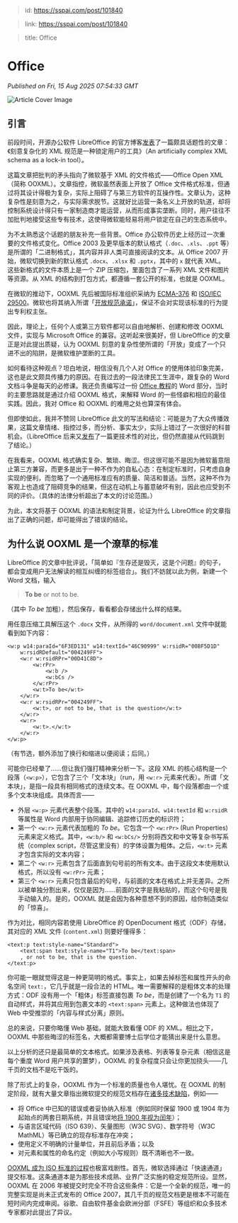> id: https://sspai.com/post/101840

> link: https://sspai.com/post/101840

> title: Office

# Office
_Published on Fri, 15 Aug 2025 07:54:33 GMT_

![Article Cover Image](https://cdnfile.sspai.com/8/15/2025/article/29a03495-29c8-31bd-273d-689a40ae5765.jpeg)  

**引言**
------

前段时间，开源办公软件 LibreOffice 的官方博客[发表](https://blog.documentfoundation.org/blog/2025/07/18/artificially-complex-xml-schema-as-lock-in-tool/)了一篇颇具话题性的文章：《刻意复杂化的 XML 规范是一种锁定用户的工具》（An artificially complex XML schema as a lock-in tool）。

这篇文章把批判的矛头指向了微软基于 XML 的文件格式——Office Open XML（简称 OOXML）。文章指控，微软虽然表面上开放了 Office 文件格式标准，但通过将其设计得极为复杂，实际上阻碍了与第三方软件的互操作性。文章认为，这种复杂性是刻意为之，与实际需求脱节。这就好比运营一条名义上开放的轨道，却将控制系统设计得只有一家制造商才能运营，从而形成事实垄断。同时，用户往往不加批判地接受这些专有技术，这使得微软能轻易将用户锁定在自己的生态系统中。

为不太熟悉这个话题的朋友补充一些背景。Office 办公软件历史上经历过一次重要的文件格式变化。Office 2003 及更早版本的默认格式（`.doc`、`.xls`、`.ppt` 等）是所谓的「二进制格式」，其内容并非人类可直接阅读的文本。从 Office 2007 开始，微软切换到新的默认格式 `.docx`、`.xlsx` 和 `.pptx`，其中的 `x` 就代表 XML。这些新格式的文件本质上是一个 ZIP 压缩包，里面包含了一系列 XML 文件和图片等资源。从 XML 的结构到打包方式，都遵循一套公开的标准，也就是 OOXML。

在微软的推动下，OOXML 先后被国际标准组织采纳为 [ECMA-376](https://ecma-international.org/publications-and-standards/standards/ecma-376/) 和 [ISO/IEC 29500](https://www.iso.org/standard/71691.html)。微软也将其纳入所谓「[开放规范承诺](https://docs.microsoft.com/en-us/openspecs/dev_center/ms-devcentlp/1c24c7c8-28b0-4ce1-a47d-95fe1ff504bc)」，保证不会对实现该标准的行为提出专利权主张。

因此，理论上，任何个人或第三方软件都可以自由地解析、创建和修改 OOXML 文件，实现与 Microsoft Office 的兼容。这听起来很美好，但 LibreOffice 的文章正是对此提出质疑，认为 OOXML 刻意的复杂性使所谓的「开放」变成了一个只进不出的陷阱，是微软维护垄断的工具。

如何看待这种观点？坦白地说，相信没有几个人对 Office 的使用体验印象完美，这也是此文颇具传播力的原因。在我过去的一段法律民工生涯中，跟复杂的 Word 文档斗争是每天的必修课。我还负责编写过一份 [Office 教程](https://sspai.com/series/226)的 Word 部分，当时的主要思路就是通过介绍 OOXML 格式，来解释 Word 的一些怪癖和相应的最佳实践。因此，我对 Office 和 OOXML 的难用之处也算深有体会。

但即使如此，我并不赞同 LibreOffice 此文的写法和结论：可能是为了大众传播效果，这篇文章情绪、指控过多，而分析、事实太少，实际上错过了一次很好的科普机会。（LibreOffice 后来又[发布](https://blog.documentfoundation.org/blog/2025/06/28/a-technical-dive-into-odf/)了一篇更技术性的对比，但仍然直接从代码跳到了结论。）

在我看来，OOXML 格式确实复杂、繁琐、晦涩。但这很可能不是因为微软蓄意阻止第三方兼容，而更多是出于一种不作为的自私心态：在制定标准时，只考虑自身实现的便利，而忽略了一个通用标准应有的质量、简洁和普适。当然，这种不作为客观上也造成了阻碍竞争的结果，但这在动机上与蓄意破坏有别，因此也应受到不同的评价。（具体的法律分析超出了本文的讨论范围。）

为此，本文将基于 OOXML 的语法和制定背景，论证为什么 LibreOffice 的文章指出了正确的问题，却可能得出了错误的结论。

**为什么说 OOXML 是一个潦草的标准**
-----------------------

LibreOffice 的文章中批评说，「简单如『生存还是毁灭，这是个问题』的句子，都会变成用户无法解读的相互纠缠的标签组合」。我们不妨就以此为例，新建一个 Word 文档，输入

> **To be** or not to be.

（其中 _To be_ 加粗），然后保存，看看都会存储出什么样的结果。

用任意压缩工具解压这个 `.docx` 文件，从所得的 `word/document.xml` 文件中就能看到如下内容：

```
<w:p w14:paraId="6F3ED131" w14:textId="46C90999" w:rsidR="00BF5D1D"
    w:rsidRDefault="004249FF">
    <w:r w:rsidRPr="00D41C8D">
        <w:rPr>
            <w:b />
            <w:bCs />
        </w:rPr>
        <w:t>To be</w:t>
    </w:r>
    <w:r w:rsidRPr="004249FF">
        <w:t>, or not to be, that is the question</w:t>
    </w:r>
    <w:r>
        <w:t>.</w:t>
    </w:r>
</w:p>
```

（有节选，额外添加了换行和缩进以便阅读；后同。）

可能你已经晕了……但让我们强打精神来分析一下。这段 XML 的核心结构是一个段落（`<w:p>`），它包含了三个「文本块」（run，用 `<w:r>` 元素来代表）。所谓「文本块」，是指一段具有相同格式的连续文本。在 OOXML 中，每个段落都由一个或多个文本块组成。具体而言——

-   外层 `<w:p>` 元素代表整个段落。其中的 `w14:paraId`、`w14:textId` 和 `w:rsidR` 等属性是 Word 内部用于协同编辑、追踪修订历史的标识符；
-   第一个 `<w:r>` 元素代表加粗的 _To be_。它包含一个 `<w:rPr>` (Run Properties) 元素来定义格式。其中，`<w:b/>` 和 `<w:bCs/>` 分别将西文和中文等复杂书写系统（complex script，尽管这里没有）的字体设置为粗体。之后，`<w:t>` 元素才包含实际的文本内容；
-   第二个 `<w:r>` 元素包含了后面直到句号前的所有文本。由于这段文本使用默认格式，所以没有 `<w:rPr>` 元素；
-   第三个 `<w:r>` 元素只包含最后的句号，与前面的文本在格式上并无差异。之所以被单独分割出来，仅仅是因为……前面的文字是我粘贴的，而这个句号是我手动输入的。是的，OOXML 就是会因为各种意想不到的原因，给你制造类似的「惊喜」。

作为对比，相同内容若使用 LibreOffice 的 OpenDocument 格式（ODF）存储，其对应的 XML 文件 (`content.xml`) 则要好懂得多：

```
<text:p text:style-name="Standard">
    <text:span text:style-name="T1">To be</text:span>
    , or not to be, that is the question.
</text:p>
```

你可能一眼就觉得这是一种更简明的格式。事实上，如果去掉标签和属性开头的命名空间 `text:`，它几乎就是一段合法的 HTML。唯一需要解释的是粗体文本的处理方式：ODF 没有用一个「粗体」标签直接包裹 _To be_，而是创建了一个名为 `T1` 的自动样式，并将其应用到包裹文本的 `<text:span>` 元素上。这种做法也体现了 Web 中受推崇的「内容与样式分离」原则。

总的来说，只要你略懂 Web 基础，就能大致看懂 ODF 的 XML。相比之下，OOXML 中那些晦涩的标签名，大概都需要博士后学位才能猜出来是什么意思。

以上分析的还只是最简单的文本格式。如果涉及表格、列表等复杂元素（相信这是每个重度 Word 用户共享的噩梦），OOXML 的复杂程度只会让你更加挠头——几千页的文档不是吃干饭的。

除了形式上的复杂，OOXML 作为一个标准的质量也令人堪忧。在 OOXML 的制定阶段，就有大量文章指出微软提交的规范文档存在[诸多技术缺陷](https://noooxml.wdfiles.com/local--files/arguments/ODF-vs-OOXML-v1.2.pdf)，例如——

-   将 Office 中已知的错误或者妥协纳入标准（例如同时保留 1900 或 1904 年为起始点的两套日期系统，并且错误地[将 1900 年视为闰年](https://learn.microsoft.com/en-us/troubleshoot/microsoft-365-apps/excel/wrongly-assumes-1900-is-leap-year)）；
-   与语言区域代码（ISO 639）、矢量图形（W3C SVG）、数学符号（W3C MathML）等已确立的现存标准存在冲突；
-   使用定义不明确的计量单位，并且前后矛盾；以及
-   对元素和属性的命名约定（例如大小写规则）既不清晰也不一致。

[OOXML 成为 ISO 标准的过程](https://en.wikipedia.org/wiki/Standardization_of_Office_Open_XML)也极富戏剧性。首先，微软选择通过「快速通道」提交标准。这条通道本是为那些技术成熟、业界广泛实施的稳定规范所设。显然，OOXML 在 2006 年被提交时完全不符合这些条件：它是一个全新的规范，唯一的完整实现是尚未正式发布的 Office 2007，其几千页的规范文档更是根本不可能在短时间内完成审阅。谷歌、自由软件基金会欧洲分部（FSFE）等组织和众多技术专家都对此提出了异议。
